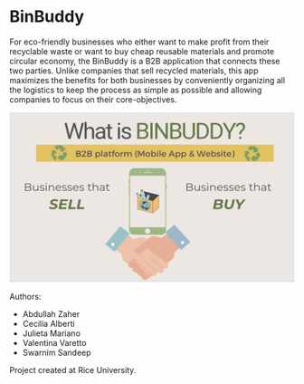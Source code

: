 # BinBuddy
For eco-friendly businesses who either want to make profit from their recyclable waste or want to buy cheap reusable materials and promote circular economy, the BinBuddy is a B2B application that connects these two parties. Unlike companies that sell recycled materials, this app maximizes the benefits for both businesses by conveniently organizing all the logistics to keep the process as simple as possible and allowing companies to focus on their core-objectives.

<img src='https://raw.githubusercontent.com/calbertiboms/BinBuddy/main/images/BinBuddy.jpg' width=600 height=300>

Authors:
- Abdullah Zaher
- Cecilia Alberti
- Julieta Mariano
- Valentina Varetto
- Swarnim Sandeep

Project created at Rice University. 
